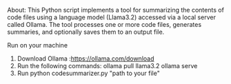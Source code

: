 About:
This Python script implements a tool for summarizing the contents of code files using a language model (Llama3.2) accessed via a local server called Ollama. 
The tool processes one or more code files, generates summaries, and optionally saves them to an output file.


Run on your machine 
1. Download Ollama :https://ollama.com/download
2. Run the following commands:
    ollama pull llama3.2
    ollama serve
3. Run python codesummarizer.py "path to your file"
